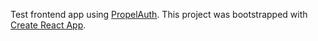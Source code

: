 Test frontend app using [PropelAuth](https://propelauth.com). This project was bootstrapped with [Create React App](https://github.com/facebook/create-react-app).
